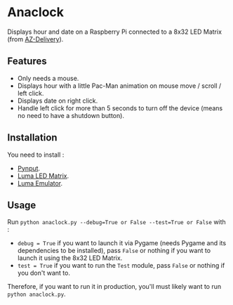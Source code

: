 # Anaclock

Displays hour and date on a Raspberry Pi connected to a 8x32 LED Matrix
(from [AZ-Delivery](https://www.amazon.fr/gp/product/B079HVW652/)).

## Features

* Only needs a mouse.
* Displays hour with a little Pac-Man animation on mouse move / scroll / left click.
* Displays date on right click.
* Handle left click for more than 5 seconds to turn off the device (means no need to have a shutdown button).

## Installation

You need to install :

* [Pynput](https://pypi.org/project/pynput/).
* [Luma LED Matrix](https://luma-led-matrix.readthedocs.io/en/latest/install.html).
* [Luma Emulator](https://luma-emulator.readthedocs.io/en/latest/install.html).

## Usage

Run `python anaclock.py --debug=True or False --test=True or False` with :

* `debug = True` if you want to launch it via Pygame (needs Pygame and its dependencies to be installed),
  pass `False` or nothing if you want to launch it using the 8x32 LED Matrix.
* `test = True` if you want to run the `Test` module,
  pass `False` or nothing if you don't want to.

Therefore, if you want to run it in production, you'll must likely want to run `python anaclock.py`.
